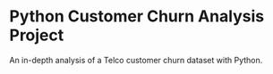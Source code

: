 # Python Customer Churn Analysis Project
 An in-depth analysis of a Telco customer churn dataset with Python.
